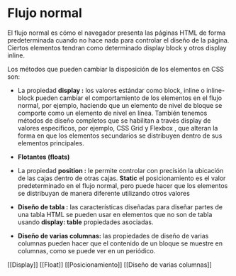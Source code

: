 # Flujo normal

El flujo normal es cómo el navegador presenta las páginas HTML de forma predeterminada cuando no hace nada para controlar el diseño de la página. Ciertos elementos tendran como determinado display block y otros display inline.

Los métodos que pueden cambiar la disposición de los elementos en CSS son:

* La propiedad **display :** los valores estándar como block, inline o inline-block pueden cambiar el comportamiento de los elementos en el flujo normal, por ejemplo, haciendo que un elemento de nivel de bloque se comporte como un elemento de nivel en línea. También tenemos métodos de diseño completos que se habilitan a través display de valores específicos, por ejemplo, CSS Grid y Flexbox , que alteran la forma en que los elementos secundarios se distribuyen dentro de sus elementos principales.

* **Flotantes (floats)**

* La propiedad **position :** le permite controlar con precisión la ubicación de las cajas dentro de otras cajas. **Static** el posicionamiento es el valor predeterminado en el flujo normal, pero puede hacer que los elementos se distribuyan de manera diferente utilizando otros valores

* **Diseño de tabla :** las características diseñadas para diseñar partes de una tabla HTML se pueden usar en elementos que no son de tabla usando **display: table** propiedades asociadas.

* **Diseño de varias columnas:** las propiedades de diseño de varias columnas pueden hacer que el contenido de un bloque se muestre en columnas, como se puede ver en un periódico.

[[Display]]
[[Float]]
[[Posicionamiento]]
[[Diseño de varias columnas]]

